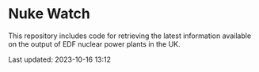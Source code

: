 # Nuke Watch

This repository includes code for retrieving the latest information available on the output of EDF nuclear power plants in the UK.

Last updated: 2023-10-16 13:12